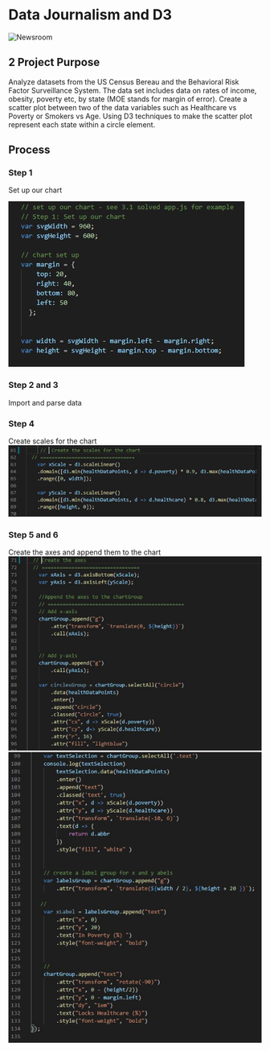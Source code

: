 # Data Journalism and D3

![Newsroom](https://media.giphy.com/media/v2xIous7mnEYg/giphy.gif)

## 2 Project Purpose
Analyze datasets from the US Census Bereau and the Behavioral Risk Factor Surveillance System.  The data set includes data on rates of income, obesity, poverty etc, by state (MOE stands for margin of error).  Create a scatter plot between two of the data variables such as Healthcare vs Poverty or Smokers vs Age.  Using D3 techniques to make the scatter plot represent each state within a circle element.

## Process
### Step 1 
Set up our chart

![Screenshot](Images/chart.JPG "Screenshot")

### Step 2 and 3
Import and parse data

### Step 4 
Create scales for the chart
![Screenshot](Images/scales.JPG "Screenshot")

### Step 5 and 6
Create the axes and append them to the chart 
![Screenshot](Images/axes.JPG "Screenshot")
![Screenshot](Images/axes2.JPG "Screenshot")


